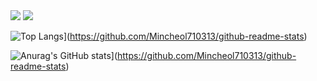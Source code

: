 <img src="https://img.shields.io/badge/python-4B89DC?style=flat-square&logo=python&logoColor=White"/>
<a href="https://hits.seeyoufarm.com"><img src="https://hits.seeyoufarm.com/api/count/incr/badge.svg?url=https%3A%2F%2Fgithub.com%2FMincheol710313%2F&count_bg=%2379C83D&title_bg=%23555555&icon=github.svg&icon_color=%23E7E7E7&title=Mincheol+Github&edge_flat=false"/></a>

![Top Langs](https://github-readme-stats.vercel.app/api/top-langs/?username=Mincheol710313)](https://github.com/Mincheol710313/github-readme-stats)

![Anurag's GitHub stats](https://github-readme-stats.vercel.app/api?username=Mincheol710313)](https://github.com/Mincheol710313/github-readme-stats)

